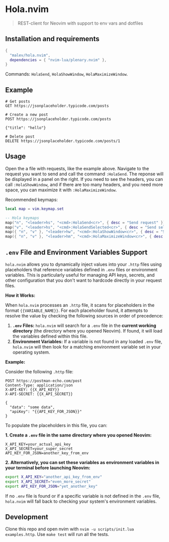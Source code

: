 # Hola.nvim

> REST-client for Neovim with support to env vars and dotfiles

## Installation and requirements

```lua
{
  "malev/hola.nvim",
  dependencies = { "nvim-lua/plenary.nvim" },
}
```

Commands: `HolaSend`, `HolaShowWindow`, `HolaMaximizeWindow`.

## Example

```http
# Get posts
GET https://jsonplaceholder.typicode.com/posts

# Create a new post
POST https://jsonplaceholder.typicode.com/posts

{"title": "hello"}

# Delete post
DELETE https://jsonplaceholder.typicode.com/posts/1

```

## Usage

Open the a file with requests, like the example above. Navigate to the request you want to send and call the command `:HolaSend`.
The reponse will be displayed in a panel on the right. If you need to see the headers, you can call `:HolaShowWindow`,
and if there are too many headers, and you need more space, you can maximize it with `:HolaMaximizeWindow`.

Recommended keymaps:

```lua
local map = vim.keymap.set

-- Hola keymaps
map("n", "<leader>hs", "<cmd>:HolaSend<cr>", { desc = "Send request" })
map("v", "<leader>hs", "<cmd>:HolaSendSelected<cr>", { desc = "Send selected request" })
map({ "n", "v" }, "<leader>hw", "<cmd>:HolaShowWindow<cr>", { desc = "Show metadata window" })
map({ "n", "v" }, "<leader>hm", "<cmd>:HolaMaximizeWindow<cr>", { desc = "Maximize metadata window" })

```

## `.env` File and Environment Variables Support

`hola.nvim` allows you to dynamically inject values into your `.http` files using placeholders that reference variables defined in `.env` files or environment variables. This is particularly useful for managing API keys, secrets, and other configuration that you don't want to hardcode directly in your request files.

**How it Works:**

When `hola.nvim` processes an `.http` file, it scans for placeholders in the format `{{VARIABLE_NAME}}`. For each placeholder found, it attempts to resolve the value by checking the following sources in order of precedence:

1. **`.env` Files:** `hola.nvim` will search for a `.env` file in the **current working directory** (the directory where you opened Neovim). If found, it will load the variables defined within this file.
2. **Environment Variables:** If a variable is not found in any loaded `.env` file, `hola.nvim` will then look for a matching environment variable set in your operating system.

**Example:**

Consider the following `.http` file:

```http
POST https://postman-echo.com/post
Content-Type: application/json
X-API-KEY: {{X_API_KEY}}
X-API-SECRET: {{X_API_SECRET}}

{
  "data": "some data",
  "apiKey": "{{API_KEY_FOR_JSON}}"
}
```

To populate the placeholders in this file, you can:

**1. Create a `.env` file in the same directory where you opened Neovim:**

```
X_API_KEY=your_actual_api_key
X_API_SECRET=your_super_secret
API_KEY_FOR_JSON=another_key_from_env
```

**2. Alternatively, you can set these variables as environment variables in your terminal before launching Neovim:**

```bash
export X_API_KEY="another_api_key_from_env"
export X_API_SECRET="even_more_secret"
export API_KEY_FOR_JSON="yet_another_key"
```

If no `.env` file is found or if a specific variable is not defined in the `.env` file, `hola.nvim` will fall back to checking your system's environment variables.

## Development

Clone this repo and open nvim with `nvim -u scripts/init.lua examples.http`. Use `make test` will run all the tests.

